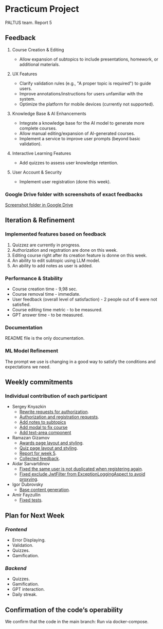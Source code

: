 # Practicum Project  
PALTUS team. Report 5

## Feedback

1. Course Creation & Editing  
   - Allow expansion of subtopics to include presentations, homework, or additional materials.  

2. UX Features
   - Clarify validation rules (e.g., "A proper topic is required") to guide users.  
   - Improve annotations/instructions for users unfamiliar with the system.  
   - Optimize the platform for mobile devices (currently not supported).  

3. Knowledge Base & AI Enhancements  
   - Integrate a knowledge base for the AI model to generate more complete courses.  
   - Allow manual editing/expansion of AI-generated courses.  
   - Implement a service to improve user prompts (beyond basic validation).  

4. Interactive Learning Features  
   - Add quizzes to assess user knowledge retention.  

5. User Account & Security  
   - Implement user registration (done this week).

### Google Drive folder with screenshots of exact feedbacks

[Screenshot folder in Google Drive](https://drive.google.com/drive/folders/1nARhMYD_WLm-qb310XpuCgS5_8i0zZuA?usp=sharing)
  

## Iteration & Refinement

### Implemented features based on feedback
1. Quizzez are currently in progress.
2. Authorization and regstration are done on this week.
3. Editing course right after its creation feature is donne on this week.
4. An ability to edit subtopic using LLM model.
5. An ability to add notes as user is added.

### Performance & Stability
- Course creation time - 9,98 sec.
- Course removal time - immediate.
- User feedback (overall level of satisfaction) - 2 people out of 6 were not satisfied.
- Course editing time metric - to be measured.
- GPT answer time - to be measured.

### Documentation
README file is the only documentation.

### ML Model Refinement
The prompt we use is changing in a good way to satisfy the conditions and expectations we need.

## Weekly commitments

### Individual contribution of each participant

- Sergey Knyazkin
  - [Rewrite requests for authorization](https://github.com/IU-Capstone-Project-2025/PALTUS/pull/40).
  - [Authorization and registration requests](https://github.com/IU-Capstone-Project-2025/PALTUS/pull/40).
  - [Add notes to subtopics](https://github.com/IU-Capstone-Project-2025/PALTUS/commit/e490be3977f1bcfeeb0522c637d6c43a920f96a5)
  - [Add modal to fix course](https://github.com/IU-Capstone-Project-2025/PALTUS/commit/824d0bb71071e3a4abc031dd5933aa1c8ff1d2d7)
  - [Add text-area component](https://github.com/IU-Capstone-Project-2025/PALTUS/commit/92a3dd56276753c0c5563650bff2a543fb981c85)
- Ramazan Gizamov
  - [Awards page layout and styling](https://github.com/IU-Capstone-Project-2025/PALTUS/commit/ef5086d95b640fffa40d14d1be58c48aa862ba71).
  - [Quiz page layout and styling](https://github.com/IU-Capstone-Project-2025/PALTUS/commit/a33cb1efedb0fc8a8e3d4b90f06a3bee11fa7c6c).
  - [Report for week 5](https://github.com/poeticlama/PALTUS/new/master/content/docs/2025/PALTUS/week5.md).
  - [Collected feedback](https://drive.google.com/drive/folders/1nARhMYD_WLm-qb310XpuCgS5_8i0zZuA?usp=sharing).
- Aidar Sarvartdinov
  - [Fixed the same user is not duplicated when registering again](https://github.com/IU-Capstone-Project-2025/PALTUS/commit/d045100ee10a020d279ce204b6d7862d95844784).
  - [Fixed   exclude JwtFilter from ExceptionLoggingAspect to avoid proxying](https://github.com/IU-Capstone-Project-2025/PALTUS/commit/6edea8645efa833f9434d2eb2d903781b93fa199).
- Igor Dubrovsky
  - [Base content generation](https://github.com/IU-Capstone-Project-2025/PALTUS/commit/321896aca1e0c7430e017f080188447c94b24df2).
- Amir Fayzullin
  - [Fixed tests](https://github.com/IU-Capstone-Project-2025/PALTUS/commit/1492366198120431bc02dd71f990179c05f6580b).

## Plan for Next Week

### *Frontend*
- Error Displaying.
- Validation.
- Quizzes.
- Gamification.

### *Backend*
- Quizzes.
- Gamification.
- GPT interaction.
- Daily streak.


## Confirmation of the code’s operability

We confirm that the code in the main branch:
Run via docker-compose.
